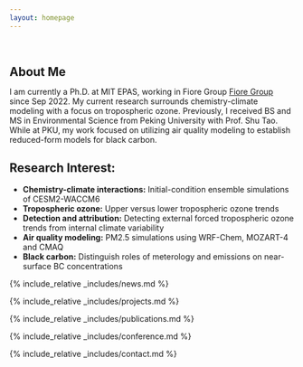 ```yaml
---
layout: homepage
---
```


<h1 id="about-me"></h1>

<h2 style="margin: 60px 0px 10px;">About Me</h2>

I am currently a Ph.D. at MIT EPAS, working in Fiore Group [Fiore Group](https://www.teampaccc.mit.edu) since Sep 2022. My current research surrounds chemistry-climate modeling with a focus on tropospheric ozone. Previously, I received BS and MS in Environmental Science from Peking University with Prof. Shu Tao. While at PKU, my work focused on utilizing air quality modeling to establish reduced-form models for black carbon.

## Research Interest:
- **Chemistry-climate interactions:** Initial-condition ensemble simulations of CESM2-WACCM6
- **Tropospheric ozone:** Upper versus lower tropospheric ozone trends
- **Detection and attribution:** Detecting external forced tropospheric ozone trends from internal climate variability
- **Air quality modeling:** PM2.5 simulations using WRF-Chem, MOZART-4 and CMAQ
- **Black carbon:** Distinguish roles of meterology and emissions on near-surface BC concentrations

{% include_relative _includes/news.md %}

{% include_relative _includes/projects.md %}

{% include_relative _includes/publications.md %}

{% include_relative _includes/conference.md %}

{% include_relative _includes/contact.md %}
<!-- <strong style="color:#e74d3c; font-weight:600"><strong style="color:#e74d3c; font-weight:600">I am currently on the 2023-2024 academic job market, looking for faculty positions in CS, CSE, ECE, IEOR, etc., related to Artificial Intelligence, Computer Vision, and Machine Learning. Please feel free to contact me if you are interested. I am also happy to give talks on my research in related seminars.</strong></strong> -->


<!-- 
{% include_relative _includes/publications.md %}

{% include_relative _includes/teaching.md %}

{% include_relative _includes/talks.md %}

{% include_relative _includes/services.md %}


 -->
